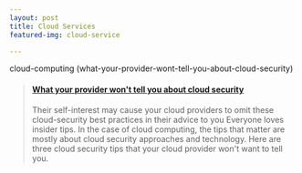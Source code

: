 ```yaml
---
layout: post
title: Cloud Services
featured-img: cloud-service

---
```

cloud-computing (what-your-provider-wont-tell-you-about-cloud-security)
<blockquote class="embedly-card"><h4><a href="https://www.infoworld.com/article/3270740/cloud-computing/what-your-provider-wont-tell-you-about-cloud-security.html">What your provider won't tell you about cloud security</a></h4><p>Their self-interest may cause your cloud providers to omit these cloud-security best practices in their advice to you Everyone loves insider tips. In the case of cloud computing, the tips that matter are mostly about cloud security approaches and technology. Here are three cloud security tips that your cloud provider won't want to tell you.</p></blockquote>
<script async src="//cdn.embedly.com/widgets/platform.js" charset="UTF-8"></script>
